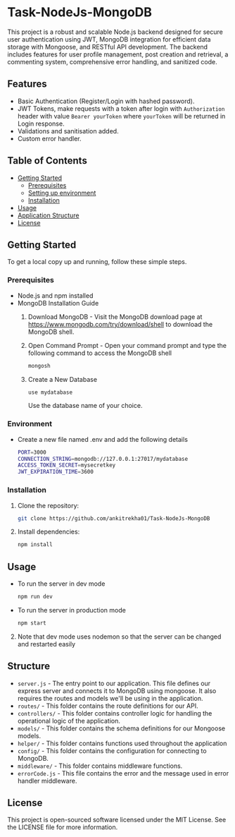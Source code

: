 # Task-NodeJs-MongoDB

This project is a robust and scalable Node.js backend designed for secure user authentication using JWT, MongoDB integration for efficient data storage with Mongoose, and RESTful API development. 
The backend includes features for user profile management, post creation and retrieval, a commenting system, comprehensive error handling, and sanitized code.

## Features
- Basic Authentication (Register/Login with hashed password).
- JWT Tokens, make requests with a token after login with `Authorization` header with value `Bearer yourToken` where `yourToken` will be returned in Login response.
- Validations and sanitisation added.
- Custom error handler.

## Table of Contents

- [Getting Started](#getting-started)
  - [Prerequisites](#prerequisites)
  - [Setting up environment](#environment)
  - [Installation](#installation)
- [Usage](#usage)
- [Application Structure](#structure)
- [License](#license)

## Getting Started
To get a local copy up and running, follow these simple steps.

### Prerequisites

- Node.js and npm installed
- MongoDB Installation Guide
  1. Download MongoDB - Visit the MongoDB download page at https://www.mongodb.com/try/download/shell to download the MongoDB shell.
  2. Open Command Prompt - Open your command prompt and type the following command to access the MongoDB shell
     
     ```sh
     mongosh
     ```
  3. Create a New Database
     
     ```sh
     use mydatabase
     ```
     Use the database name of your choice.
     
### Environment
- Create a new file named .env and add the following details
  
  ```sh
  PORT=3000
  CONNECTION_STRING=mongodb://127.0.0.1:27017/mydatabase
  ACCESS_TOKEN_SECRET=mysecretkey
  JWT_EXPIRATION_TIME=3600
  ```


### Installation

1. Clone the repository:
   
   ```sh
   git clone https://github.com/ankitrekha01/Task-NodeJs-MongoDB
   ```
2. Install dependencies:
   
     ```sh
    npm install
    ```

## Usage

- To run the server in dev mode
  
  ```sh
  npm run dev
  ```
  
- To run the server in production mode

  ```sh
  npm start
  ```
2.  Note that dev mode uses nodemon so that the server can be changed and restarted easily

## Structure
- `server.js` - The entry point to our application. This file defines our express server and connects it to MongoDB using mongoose. It also requires the routes and models we'll be using in the application.
- `routes/` - This folder contains the route definitions for our API.
- `controllers/` - This folder contains controller logic for handling the operational logic of the application.
- `models/` - This folder contains the schema definitions for our Mongoose models.
- `helper/` - This folder contains functions used throughout the application
- `config/` - This folder contains the configuration for connecting to MongoDB.
- `middleware/` - This folder contains middleware functions.
- `errorCode.js` - This file contains the error and the message used in error handler middleware.

## License
This project is open-sourced software licensed under the MIT License. See the LICENSE file for more information.
